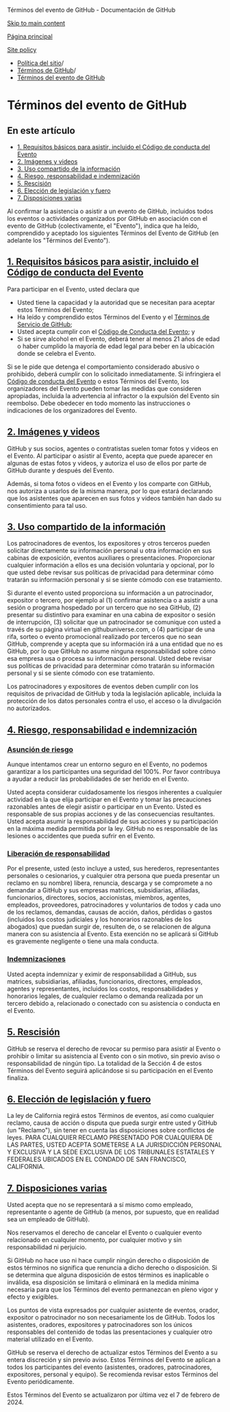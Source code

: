 Términos del evento de GitHub - Documentación de GitHub

[Skip to main content](#main-content)

[Página principal](/es)

[Site policy](/es/site-policy)

* [Política del sitio](/es/site-policy)/
* [Términos de GitHub](/es/site-policy/github-terms)/
* [Términos del evento de GitHub](/es/site-policy/github-terms/github-event-terms)

Términos del evento de GitHub
==========

En este artículo
----------

* [1. Requisitos básicos para asistir, incluido el Código de conducta del Evento](#1-basic-requirements-to-attend---including-the-event-code-of-conduct)
* [2. Imágenes y videos](#2-pictures-and-videos)
* [3. Uso compartido de la información](#3-information-sharing)
* [4. Riesgo, responsabilidad e indemnización](#4-risk-liability-and-indemnity)
* [5. Rescisión](#5-termination)
* [6. Elección de legislación y fuero](#6-choice-of-law-and-venue)
* [7. Disposiciones varias](#7-miscellaneous-terms)

Al confirmar la asistencia o asistir a un evento de GitHub, incluidos todos los eventos o actividades organizados por GitHub en asociación con el evento de GitHub (colectivamente, el "Evento"), indica que ha leído, comprendido y aceptado los siguientes Términos del Evento de GitHub (en adelante los "Términos del Evento").

[1. Requisitos básicos para asistir, incluido el Código de conducta del Evento](#1-basic-requirements-to-attend---including-the-event-code-of-conduct)
----------

Para participar en el Evento, usted declara que

* Usted tiene la capacidad y la autoridad que se necesitan para aceptar estos Términos del Evento;
* Ha leído y comprendido estos Términos del Evento y el [Términos de Servicio de GitHub](/es/site-policy/github-terms/github-terms-of-service);
* Usted acepta cumplir con el [Código de Conducta del Evento](/es/site-policy/github-terms/github-event-code-of-conduct); y
* Si se sirve alcohol en el Evento, deberá tener al menos 21 años de edad o haber cumplido la mayoría de edad legal para beber en la ubicación donde se celebra el Evento.

Si se le pide que detenga el comportamiento considerado abusivo o prohibido, deberá cumplir con lo solicitado inmediatamente. Si infringiera el [Código de conducta del Evento](/es/site-policy/github-terms/github-event-code-of-conduct) o estos Términos del Evento, los organizadores del Evento pueden tomar las medidas que consideren apropiadas, incluida la advertencia al infractor o la expulsión del Evento sin reembolso. Debe obedecer en todo momento las instrucciones o indicaciones de los organizadores del Evento.

[2. Imágenes y videos](#2-pictures-and-videos)
----------

GitHub y sus socios, agentes o contratistas suelen tomar fotos y videos en el Evento. Al participar o asistir al Evento, acepta que puede aparecer en algunas de estas fotos y videos, y autoriza el uso de ellos por parte de GitHub durante y después del Evento.

Además, si toma fotos o videos en el Evento y los comparte con GitHub, nos autoriza a usarlos de la misma manera, por lo que estará declarando que los asistentes que aparecen en sus fotos y videos también han dado su consentimiento para tal uso.

[3. Uso compartido de la información](#3-information-sharing)
----------

Los patrocinadores de eventos, los expositores y otros terceros pueden solicitar directamente su información personal u otra información en sus cabinas de exposición, eventos auxiliares o presentaciones. Proporcionar cualquier información a ellos es una decisión voluntaria y opcional, por lo que usted debe revisar sus políticas de privacidad para determinar cómo tratarán su información personal y si se siente cómodo con ese tratamiento.

Si durante el evento usted proporciona su información a un patrocinador, expositor o tercero, por ejemplo al (1) confirmar asistencia o a asistir a una sesión o programa hospedado por un tercero que no sea GitHub, (2) presentar su distintivo para examinar en una cabina de expositor o sesión de interrupción, (3) solicitar que un patrocinador se comunique con usted a través de su página virtual en githubuniverse.com, o (4) participar de una rifa, sorteo o evento promocional realizado por terceros que no sean GitHub, comprende y acepta que su información irá a una entidad que no es GitHub, por lo que GitHub no asume ninguna responsabilidad sobre cómo esa empresa usa o procesa su información personal. Usted debe revisar sus políticas de privacidad para determinar cómo tratarán su información personal y si se siente cómodo con ese tratamiento.

Los patrocinadores y expositores de eventos deben cumplir con los requisitos de privacidad de GitHub y toda la legislación aplicable, incluida la protección de los datos personales contra el uso, el acceso o la divulgación no autorizados.

[4. Riesgo, responsabilidad e indemnización](#4-risk-liability-and-indemnity)
----------

### [Asunción de riesgo](#assumption-of-risk) ###

Aunque intentamos crear un entorno seguro en el Evento, no podemos garantizar a los participantes una seguridad del 100%. Por favor contribuya a ayudar a reducir las probabilidades de ser herido en el Evento.

Usted acepta considerar cuidadosamente los riesgos inherentes a cualquier actividad en la que elija participar en el Evento y tomar las precauciones razonables antes de elegir asistir o participar en un Evento. Usted es responsable de sus propias acciones y de las consecuencias resultantes. Usted acepta asumir la responsabilidad de sus acciones y su participación en la máxima medida permitida por la ley. GitHub no es responsable de las lesiones o accidentes que pueda sufrir en el Evento.

### [Liberación de responsabilidad](#release-of-liability) ###

Por el presente, usted (esto incluye a usted, sus herederos, representantes personales o cesionarios, y cualquier otra persona que pueda presentar un reclamo en su nombre) libera, renuncia, descarga y se compromete a no demandar a GitHub y sus empresas matrices, subsidiarias, afiliadas, funcionarios, directores, socios, accionistas, miembros, agentes, empleados, proveedores, patrocinadores y voluntarios de todos y cada uno de los reclamos, demandas, causas de acción, daños, pérdidas o gastos (incluidos los costos judiciales y los honorarios razonables de los abogados) que puedan surgir de, resulten de, o se relacionen de alguna manera con su asistencia al Evento. Esta exención no se aplicará si GitHub es gravemente negligente o tiene una mala conducta.

### [Indemnizaciones](#indemnity) ###

Usted acepta indemnizar y eximir de responsabilidad a GitHub, sus matrices, subsidiarias, afiliadas, funcionarios, directores, empleados, agentes y representantes, incluidos los costos, responsabilidades y honorarios legales, de cualquier reclamo o demanda realizada por un tercero debido a, relacionado o conectado con su asistencia o conducta en el Evento.

[5. Rescisión](#5-termination)
----------

GitHub se reserva el derecho de revocar su permiso para asistir al Evento o prohibir o limitar su asistencia al Evento con o sin motivo, sin previo aviso o responsabilidad de ningún tipo. La totalidad de la Sección 4 de estos Términos del Evento seguirá aplicándose si su participación en el Evento finaliza.

[6. Elección de legislación y fuero](#6-choice-of-law-and-venue)
----------

La ley de California regirá estos Términos de eventos, así como cualquier reclamo, causa de acción o disputa que pueda surgir entre usted y GitHub (un "Reclamo"), sin tener en cuenta las disposiciones sobre conflictos de leyes. PARA CUALQUIER RECLAMO PRESENTADO POR CUALQUIERA DE LAS PARTES, USTED ACEPTA SOMETERSE A LA JURISDICCIÓN PERSONAL Y EXCLUSIVA Y LA SEDE EXCLUSIVA DE LOS TRIBUNALES ESTATALES Y FEDERALES UBICADOS EN EL CONDADO DE SAN FRANCISCO, CALIFORNIA.

[7. Disposiciones varias](#7-miscellaneous-terms)
----------

Usted acepta que no se representará a sí mismo como empleado, representante o agente de GitHub (a menos, por supuesto, que en realidad sea un empleado de GitHub).

Nos reservamos el derecho de cancelar el Evento o cualquier evento relacionado en cualquier momento, por cualquier motivo y sin responsabilidad ni perjuicio.

Si GitHub no hace uso ni hace cumplir ningún derecho o disposición de estos términos no significa que renuncia a dicho derecho o disposición. Si se determina que alguna disposición de estos términos es inaplicable o inválida, esa disposición se limitará o eliminará en la medida mínima necesaria para que los Términos del evento permanezcan en pleno vigor y efecto y exigibles.

Los puntos de vista expresados por cualquier asistente de eventos, orador, expositor o patrocinador no son necesariamente los de GitHub. Todos los asistentes, oradores, expositores y patrocinadores son los únicos responsables del contenido de todas las presentaciones y cualquier otro material utilizado en el Evento.

GitHub se reserva el derecho de actualizar estos Términos del Evento a su entera discreción y sin previo aviso. Estos Términos del Evento se aplican a todos los participantes del evento (asistentes, oradores, patrocinadores, expositores, personal y equipo). Se recomienda revisar estos Términos del Evento periódicamente.

Estos Términos del Evento se actualizaron por última vez el 7 de febrero de 2024.
